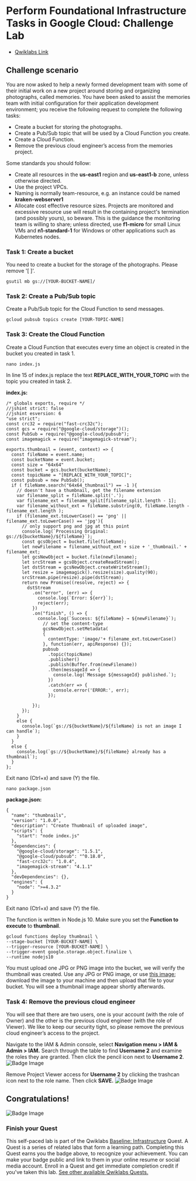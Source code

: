 # Perform Foundational Infrastructure Tasks in Google Cloud: Challenge Lab
- [Qwiklabs Link](https://www.qwiklabs.com/focuses/10379?parent=catalog)

## Challenge scenario
You are now asked to help a newly formed development team with some of their initial work on a new project around storing and organizing photographs, called memories. You have been asked to assist the memories team with initial configuration for their application development environment; you receive the following request to complete the following tasks:

- Create a bucket for storing the photographs.
- Create a Pub/Sub topic that will be used by a Cloud Function you create.
- Create a Cloud Function.
- Remove the previous cloud engineer’s access from the memories project.

Some standards you should follow:
- Create all resources in the **us-east1** region and **us-east1-b** zone, unless otherwise directed.
- Use the project VPCs.
- Naming is normally team-resource, e.g. an instance could be named **kraken-webserver1**
- Allocate cost effective resource sizes. Projects are monitored and excessive resource use will result in the containing project's termination (and possibly yours), so beware. This is the guidance the monitoring team is willing to share; unless directed, use **f1-micro** for small Linux VMs and **n1-standard-1** for Windows or other applications such as Kubernetes nodes.


### Task 1: Create a bucket
You need to create a bucket for the storage of the photographs. Please remove '[ ]'.
```
gsutil mb gs://[YOUR-BUCKET-NAME]/
```

### Task 2: Create a Pub/Sub topic
Create a Pub/Sub topic for the Cloud Function to send messages.
```
gcloud pubsub topics create [YOUR-TOPIC-NAME]
```

### Task 3: Create the Cloud Function
Create a Cloud Function that executes every time an object is created in the bucket you created in task 1. 

```
nano index.js
```

In line 15 of index.js replace the text **REPLACE_WITH_YOUR_TOPIC** with the topic you created in task 2.

**index.js:**
```
/* globals exports, require */
//jshint strict: false
//jshint esversion: 6
"use strict";
const crc32 = require("fast-crc32c");
const gcs = require("@google-cloud/storage")();
const PubSub = require("@google-cloud/pubsub");
const imagemagick = require("imagemagick-stream");

exports.thumbnail = (event, context) => {
  const fileName = event.name;
  const bucketName = event.bucket;
  const size = "64x64"
  const bucket = gcs.bucket(bucketName);
  const topicName = "[REPLACE_WITH_YOUR_TOPIC]";
  const pubsub = new PubSub();
  if ( fileName.search("64x64_thumbnail") == -1 ){
    // doesn't have a thumbnail, get the filename extension
    var filename_split = fileName.split('.');
    var filename_ext = filename_split[filename_split.length - 1];
    var filename_without_ext = fileName.substring(0, fileName.length - filename_ext.length );
    if (filename_ext.toLowerCase() == 'png' || filename_ext.toLowerCase() == 'jpg'){
      // only support png and jpg at this point
      console.log(`Processing Original: gs://${bucketName}/${fileName}`);
      const gcsObject = bucket.file(fileName);
      let newFilename = filename_without_ext + size + '_thumbnail.' + filename_ext;
      let gcsNewObject = bucket.file(newFilename);
      let srcStream = gcsObject.createReadStream();
      let dstStream = gcsNewObject.createWriteStream();
      let resize = imagemagick().resize(size).quality(90);
      srcStream.pipe(resize).pipe(dstStream);
      return new Promise((resolve, reject) => {
        dstStream
          .on("error", (err) => {
            console.log(`Error: ${err}`);
            reject(err);
          })
          .on("finish", () => {
            console.log(`Success: ${fileName} → ${newFilename}`);
              // set the content-type
              gcsNewObject.setMetadata(
              {
                contentType: 'image/'+ filename_ext.toLowerCase()
              }, function(err, apiResponse) {});
              pubsub
                .topic(topicName)
                .publisher()
                .publish(Buffer.from(newFilename))
                .then(messageId => {
                  console.log(`Message ${messageId} published.`);
                })
                .catch(err => {
                  console.error('ERROR:', err);
                });

          });
      });
    }
    else {
      console.log(`gs://${bucketName}/${fileName} is not an image I can handle`);
    }
  }
  else {
    console.log(`gs://${bucketName}/${fileName} already has a thumbnail`);
  }
};
```
Exit nano (Ctrl+x) and save (Y) the file.

```
nano package.json
```

**package.json:**
```
{
  "name": "thumbnails",
  "version": "1.0.0",
  "description": "Create Thumbnail of uploaded image",
  "scripts": {
    "start": "node index.js"
  },
  "dependencies": {
    "@google-cloud/storage": "1.5.1",
    "@google-cloud/pubsub": "^0.18.0",
    "fast-crc32c": "1.0.4",
    "imagemagick-stream": "4.1.1"
  },
  "devDependencies": {},
  "engines": {
    "node": ">=4.3.2"
  }
}
```
Exit nano (Ctrl+x) and save (Y) the file.

The function is written in Node.js 10. Make sure you set the **Function to execute** to **thumbnail**.
```
gcloud functions deploy thumbnail \
--stage-bucket [YOUR-BUCKET-NAME] \
--trigger-resource [YOUR-BUCKET-NAME] \
--trigger-event google.storage.object.finalize \
--runtime nodejs10
```

You must upload one JPG or PNG image into the bucket, we will verify the thumbnail was created. Use any JPG or PNG image, or use [this image](https://storage.googleapis.com/cloud-training/gsp315/map.jpg); download the image to your machine and then upload that file to your bucket. You will see a thumbnail image appear shortly afterwards.

### Task 4: Remove the previous cloud engineer
You will see that there are two users, one is your account (with the role of Owner) and the other is the previous cloud engineer (with the role of Viewer). We like to keep our security tight, so please remove the previous cloud engineer’s access to the project.

Navigate to the IAM & Admin console, select **Navigation menu > IAM & Admin > IAM.**
Search through the table to find **Username 2** and examine the roles they are granted. Then click the pencil icon next to **Username 2**.
![Badge Image](https://github.com/kkkkk317/qwiklabs-gcp/blob/main/img/Perform-Foundational-IAM-1.png)

Remove Project Viewer access for **Username 2** by clicking the trashcan icon next to the role name. Then click **SAVE.**
![Badge Image](https://github.com/kkkkk317/qwiklabs-gcp/blob/main/img/Perform-Foundational-IAM-2.png)


## Congratulations!

![Badge Image](https://github.com/kkkkk317/qwiklabs-gcp/blob/main/img/Perform-Foundational-Infrastructure-Tasks-in-Google-Cloud.png)

### Finish your Quest
This self-paced lab is part of the Qwiklabs [Baseline: Infrastructure](https://google.qwiklabs.com/quests/33) Quest. A Quest is a series of related labs that form a learning path. Completing this Quest earns you the badge above, to recognize your achievement. You can make your badge public and link to them in your online resume or social media account. Enroll in a Quest and get immediate completion credit if you've taken this lab. [See other available Qwiklabs Quests.](https://google.qwiklabs.com/catalog)
